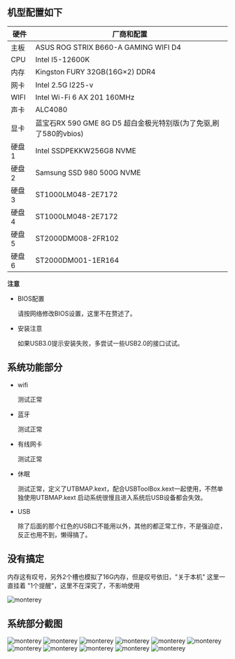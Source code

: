## 机型配置如下
|硬件|厂商和配置|
|-|-|
|主板|ASUS ROG STRIX B660-A GAMING WIFI D4|
|CPU| Intel I5-12600K|
|内存| Kingston FURY 32GB(16G×2) DDR4|
|网卡|Intel 2.5G I225-v|
|WIFI|Intel Wi-Fi 6 AX 201 160MHz|
|声卡|ALC4080|
|显卡|蓝宝石RX 590 GME 8G D5 超白金极光特别版(为了免驱,刷了580的vbios) |
|硬盘1|Intel SSDPEKKW256G8 NVME|
|硬盘2|Samsung SSD 980 500G NVME|
|硬盘3|ST1000LM048-2E7172|
|硬盘4|ST1000LM048-2E7172|
|硬盘5|ST2000DM008-2FR102|
|硬盘6|ST2000DM001-1ER164|

**注意** 
- BIOS配置 

  请按网络修改BIOS设置，这里不在赘述了。 

- 安装注意 

  如果USB3.0提示安装失败，多尝试一些USB2.0的接口试试。 

## 系统功能部分

- wifi

  测试正常

- 蓝牙
  
  测试正常

- 有线网卡

  测试正常

- 休眠

  测试正常，定义了UTBMAP.kext，配合USBToolBox.kext一起使用，不然单独使用UTBMAP.kext 启动系统很慢且进入系统后USB设备都会失效。

- USB

  除了后面的那个红色的USB口不能用以外，其他的都正常工作，不是强迫症，反正也用不到，懒得搞了。

## 没有搞定

内存这有叹号，另外2个槽也模拟了16G内存，但是叹号依旧，"关于本机" 这里一直挂着 "1个提醒"，这里不在深究了，不影响使用

![monterey](https://github.com/w55554/ROG-STRIX-B660-A-GAMING-WIFI-D4/blob/main/images/Memory_Alert.png)

## 系统部分截图

![monterey](https://github.com/w55554/ROG-STRIX-B660-A-GAMING-WIFI-D4/blob/main/images/SystemInfo.png)
![monterey](https://github.com/w55554/ROG-STRIX-B660-A-GAMING-WIFI-D4/blob/main/images/AboutInfo.png)
![monterey](https://github.com/w55554/ROG-STRIX-B660-A-GAMING-WIFI-D4/blob/main/images/Hardware.png)
![monterey](https://github.com/w55554/ROG-STRIX-B660-A-GAMING-WIFI-D4/blob/main/images/nvme.png)
![monterey](https://github.com/w55554/ROG-STRIX-B660-A-GAMING-WIFI-D4/blob/main/images/Ethernet.png)
![monterey](https://github.com/w55554/ROG-STRIX-B660-A-GAMING-WIFI-D4/blob/main/images/USB.png)
![monterey](https://github.com/w55554/ROG-STRIX-B660-A-GAMING-WIFI-D4/blob/main/images/WIFI.png)
![monterey](https://github.com/w55554/ROG-STRIX-B660-A-GAMING-WIFI-D4/blob/main/images/AudioDevice.png)
![monterey](https://github.com/w55554/ROG-STRIX-B660-A-GAMING-WIFI-D4/blob/main/images/HarkDisk.png)
![monterey](https://github.com/w55554/ROG-STRIX-B660-A-GAMING-WIFI-D4/blob/main/images/SystemDashboard.png)
![monterey](https://github.com/w55554/ROG-STRIX-B660-A-GAMING-WIFI-D4/blob/main/images/VideoProc_Converter.png)
